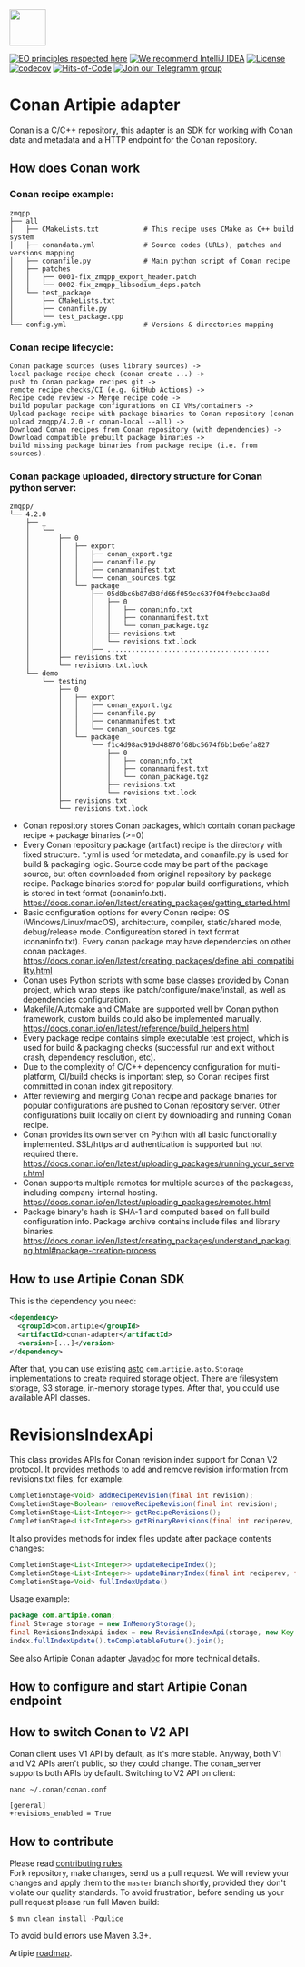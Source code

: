 <img src="https://www.artipie.com/logo.svg" width="64px" height="64px"/>

[![EO principles respected here](https://www.elegantobjects.org/badge.svg)](https://www.elegantobjects.org)
[![We recommend IntelliJ IDEA](https://www.elegantobjects.org/intellij-idea.svg)](https://www.jetbrains.com/idea/)
[![License](https://img.shields.io/badge/license-MIT-green.svg)](https://github.com/com.artipie/conan-adapter/blob/master/LICENSE.txt)
[![codecov](https://codecov.io/gh/artipie/maven-adapter/branch/master/graph/badge.svg)](https://codecov.io/gh/artipie/maven-adapter)
[![Hits-of-Code](https://hitsofcode.com/github/artipie/conan-adapter)](https://hitsofcode.com/view/github/artipie/conan-adapter)
[![Join our Telegramm group](https://img.shields.io/badge/Join%20us-Telegram-blue?&logo=telegram&?link=http://right&link=http://t.me/artipie)](http://t.me/artipie)

# Conan Artipie adapter

Conan is a C/C++ repository, this adapter is an SDK for working with Conan data and metadata and a HTTP endpoint for the Conan repository.


## How does Conan work

### Conan recipe example:

```
zmqpp
├── all
│   ├── CMakeLists.txt           # This recipe uses CMake as C++ build system
│   ├── conandata.yml            # Source codes (URLs), patches and versions mapping
│   ├── conanfile.py             # Main python script of Conan recipe
│   ├── patches
│   │   ├── 0001-fix_zmqpp_export_header.patch
│   │   └── 0002-fix_zmqpp_libsodium_deps.patch
│   └── test_package
│       ├── CMakeLists.txt
│       ├── conanfile.py
│       └── test_package.cpp
└── config.yml                   # Versions & directories mapping
```


### Conan recipe lifecycle:

```
Conan package sources (uses library sources) -> 
local package recipe check (conan create ...) -> 
push to Conan package recipes git -> 
remote recipe checks/CI (e.g. GitHub Actions) -> 
Recipe code review -> Merge recipe code -> 
build popular package configurations on CI VMs/containers -> 
Upload package recipe with package binaries to Conan repository (conan upload zmqpp/4.2.0 -r conan-local --all) -> 
Download Conan recipes from Conan repository (with dependencies) ->
Download compatible prebuilt package binaries ->
build missing package binaries from package recipe (i.e. from sources).
```


### Conan package uploaded, directory structure for Conan python server:

```
zmqpp/
└── 4.2.0
    ├── _
    │   └── _
    │       ├── 0
    │       │   ├── export
    │       │   │   ├── conan_export.tgz
    │       │   │   ├── conanfile.py
    │       │   │   ├── conanmanifest.txt
    │       │   │   └── conan_sources.tgz
    │       │   └── package
    │       │       ├── 05d8bc6b87d38fd66f059ec637f04f9ebcc3aa8d
    │       │       │   ├── 0
    │       │       │   │   ├── conaninfo.txt
    │       │       │   │   ├── conanmanifest.txt
    │       │       │   │   └── conan_package.tgz
    │       │       │   ├── revisions.txt
    │       │       │   └── revisions.txt.lock
    │       │       ├── ........................................
    │       ├── revisions.txt
    │       └── revisions.txt.lock
    └── demo
        └── testing
            ├── 0
            │   ├── export
            │   │   ├── conan_export.tgz
            │   │   ├── conanfile.py
            │   │   ├── conanmanifest.txt
            │   │   └── conan_sources.tgz
            │   └── package
            │       └── f1c4d98ac919d48870f68bc5674f6b1be6efa827
            │           ├── 0
            │           │   ├── conaninfo.txt
            │           │   ├── conanmanifest.txt
            │           │   └── conan_package.tgz
            │           ├── revisions.txt
            │           └── revisions.txt.lock
            ├── revisions.txt
            └── revisions.txt.lock
```


* Conan repository stores Conan packages, which contain conan package recipe + package binaries (>=0)
* Every Conan repository package (artifact) recipe is the directory with fixed structure. *.yml is used for metadata, and conanfile.py is used for build & packaging logic. Source code may be part of the package source, but often downloaded from original repository by package recipe. Package binaries stored for popular build configurations, which is stored in text format (conaninfo.txt). https://docs.conan.io/en/latest/creating_packages/getting_started.html
* Basic configuration options for every Conan recipe: OS (Windows/Linux/macOS), architecture, compiler, static/shared mode, debug/release mode. Configureation stored in text format (conaninfo.txt). Every conan package may have dependencies on other conan packages. https://docs.conan.io/en/latest/creating_packages/define_abi_compatibility.html
* Conan uses Python scripts with some base classes provided by Conan project, which wrap steps like patch/configure/make/install, as well as dependencies configuration.
* Makefile/Automake and CMake are supported well by Conan python framework, custom builds could also be implemented manually. https://docs.conan.io/en/latest/reference/build_helpers.html
* Every package recipe contains simple executable test project, which is used for build & packaging checks (successful run and exit without crash, dependency resolution, etc).
* Due to the complexity of C/C++ dependency configuration for multi-platform, CI/build checks is important step, so Conan recipes first committed in conan index git repository.
* After reviewing and merging Conan recipe and package binaries for popular configurations are pushed to Conan repository server. Other configurations built locally on client by downloading and running Conan recipe.
* Conan provides its own server on Python with all basic functionality implemented. SSL/https and authentication is supported but not required there. https://docs.conan.io/en/latest/uploading_packages/running_your_server.html
* Conan supports multiple remotes for multiple sources of the packagess, including company-internal hosting. https://docs.conan.io/en/latest/uploading_packages/remotes.html
* Package binary's hash is SHA-1 and computed based on full build configuration info. Package archive contains include files and library binaries. https://docs.conan.io/en/latest/creating_packages/understand_packaging.html#package-creation-process


## How to use Artipie Conan SDK

This is the dependency you need:

```xml
<dependency>
  <groupId>com.artipie</groupId>
  <artifactId>conan-adapter</artifactId>
  <version>[...]</version>
</dependency>
```

After that, you can use existing [asto](https://github.com/artipie/asto) `com.artipie.asto.Storage` implementations to create required storage object. 
There are filesystem storage, S3 storage, in-memory storage types. After that, you could use available API classes.

# RevisionsIndexApi

This class provides APIs for Conan revision index support for Conan V2 protocol.
It provides methods to add and remove revision information from revisions.txt files, for example:
```java
CompletionStage<Void> addRecipeRevision(final int revision);
CompletionStage<Boolean> removeRecipeRevision(final int revision);
CompletionStage<List<Integer>> getRecipeRevisions();
CompletionStage<List<Integer>> getBinaryRevisions(final int reciperev, final String hash);
```

It also provides methods for index files update after package contents changes:
```java
CompletionStage<List<Integer>> updateRecipeIndex();
CompletionStage<List<Integer>> updateBinaryIndex(final int reciperev, final String hash);
CompletionStage<Void> fullIndexUpdate()
```

Usage example:

```java
package com.artipie.conan;
final Storage storage = new InMemoryStorage();
final RevisionsIndexApi index = new RevisionsIndexApi(storage, new Key.From("zlib/1.2.11/_/_"));
index.fullIndexUpdate().toCompletableFuture().join();
```

See also Artipie Conan adapter [Javadoc](https://www.javadoc.io/doc/com.artipie/conan-adapter/latest/index.html) for more technical details.

## How to configure and start Artipie Conan endpoint

## How to switch Conan to V2 API

Conan client uses V1 API by default, as it's more stable. Anyway, both V1 and V2 APIs aren't public, so they could change. The conan_server supports both APIs by default.
Switching to V2 API on client:
```
nano ~/.conan/conan.conf

[general]
+revisions_enabled = True
```

## How to contribute
Please read [contributing rules](https://github.com/artipie/artipie/blob/master/CONTRIBUTING.md).  
Fork repository, make changes, send us a pull request. We will review
your changes and apply them to the `master` branch shortly, provided
they don't violate our quality standards. To avoid frustration, before
sending us your pull request please run full Maven build:
```
$ mvn clean install -Pqulice
```
To avoid build errors use Maven 3.3+.

Artipie [roadmap](https://github.com/orgs/artipie/projects/3).

